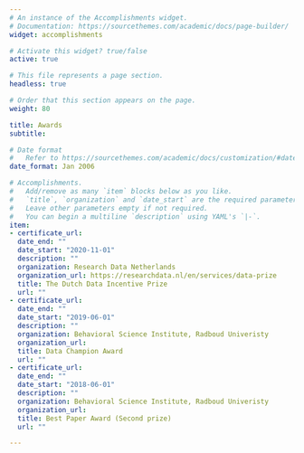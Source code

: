 ```yaml
---
# An instance of the Accomplishments widget.
# Documentation: https://sourcethemes.com/academic/docs/page-builder/
widget: accomplishments

# Activate this widget? true/false
active: true

# This file represents a page section.
headless: true

# Order that this section appears on the page.
weight: 80

title: Awards
subtitle:

# Date format
#   Refer to https://sourcethemes.com/academic/docs/customization/#date-format
date_format: Jan 2006

# Accomplishments.
#   Add/remove as many `item` blocks below as you like.
#   `title`, `organization` and `date_start` are the required parameters.
#   Leave other parameters empty if not required.
#   You can begin a multiline `description` using YAML's `|-`.
item:
- certificate_url: 
  date_end: ""
  date_start: "2020-11-01"
  description: ""
  organization: Research Data Netherlands
  organization_url: https://researchdata.nl/en/services/data-prize
  title: The Dutch Data Incentive Prize
  url: ""
- certificate_url: 
  date_end: ""
  date_start: "2019-06-01"
  description: ""
  organization: Behavioral Science Institute, Radboud Univeristy
  organization_url:
  title: Data Champion Award 
  url: ""
- certificate_url: 
  date_end: ""
  date_start: "2018-06-01"
  description: ""
  organization: Behavioral Science Institute, Radboud Univeristy
  organization_url:
  title: Best Paper Award (Second prize)
  url: ""

---
```

